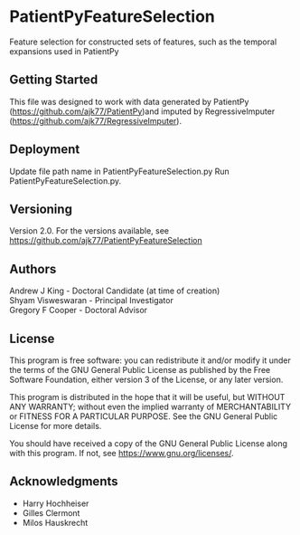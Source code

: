 # PatientPyFeatureSelection

Feature selection for constructed sets of features, such as the temporal expansions used in PatientPy

## Getting Started

This file was designed to work with data generated by PatientPy (https://github.com/ajk77/PatientPy)and imputed by RegressiveImputer (https://github.com/ajk77/RegressiveImputer).

## Deployment

Update file path name in PatientPyFeatureSelection.py
Run PatientPyFeatureSelection.py.<br />

## Versioning

Version 2.0. For the versions available, see https://github.com/ajk77/PatientPyFeatureSelection

## Authors

Andrew J King - Doctoral Candidate (at time of creation)<br />
Shyam Visweswaran - Principal Investigator<br />
Gregory F Cooper - Doctoral Advisor

## License

This program is free software: you can redistribute it and/or modify
it under the terms of the GNU General Public License as published by
the Free Software Foundation, either version 3 of the License, or
any later version.

This program is distributed in the hope that it will be useful,
but WITHOUT ANY WARRANTY; without even the implied warranty of
MERCHANTABILITY or FITNESS FOR A PARTICULAR PURPOSE.  See the
GNU General Public License for more details.

You should have received a copy of the GNU General Public License
along with this program.  If not, see <https://www.gnu.org/licenses/>.

## Acknowledgments

* Harry Hochheiser
* Gilles Clermont
* Milos Hauskrecht 
